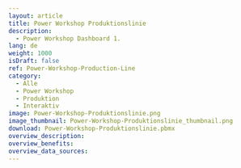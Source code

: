 ```yaml
---
layout: article
title: Power Workshop Produktionslinie
description: 
  - Power Workshop Dashboard 1. 
lang: de
weight: 1000
isDraft: false
ref: Power-Workshop-Production-Line
category:
  - Alle
  - Power Workshop
  - Produktion
  - Interaktiv
image: Power-Workshop-Produktionslinie.png
image_thumbnail: Power-Workshop-Produktionslinie_thumbnail.png
download: Power-Workshop-Produktionslinie.pbmx
overview_description:
overview_benefits:
overview_data_sources:
---
```


